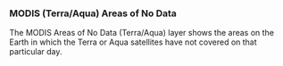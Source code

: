 ### MODIS (Terra/Aqua) Areas of No Data 
The MODIS Areas of No Data (Terra/Aqua) layer shows the areas on the Earth in which the Terra or Aqua satellites have not covered on that particular day.

